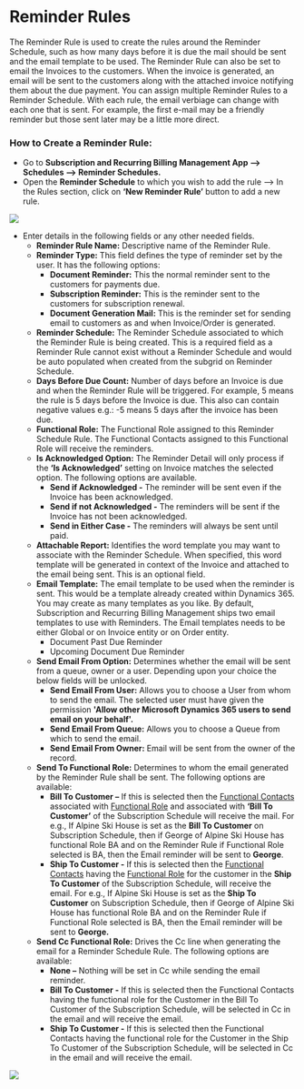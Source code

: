 # Reminder Rules

The Reminder Rule is used to create the rules around the Reminder Schedule, such as how many days before it is due the mail should be sent and the email template to be used. The Reminder Rule can also be set to email the Invoices to the customers. When the invoice is generated, an email will be sent to the customers along with the attached invoice notifying them about the due payment. You can assign multiple Reminder Rules to a Reminder Schedule. With each rule, the email verbiage can change with each one that is sent. For example, the first e-mail may be a friendly reminder but those sent later may be a little more direct.

### How to Create a Reminder Rule:

* Go to **Subscription and Recurring Billing Management App --> Schedules --> Reminder Schedules.**&#x20;
* Open the **Reminder Schedule** to which you wish to add the rule --> In the Rules section, click on **‘New Reminder Rule’** button to add a new rule.

![](<../../../.gitbook/assets/Reminder\_3 (1).png>)

* Enter details in the following fields or any other needed fields.
  * **Reminder Rule Name:** Descriptive name of the Reminder Rule.&#x20;
  * **Reminder Type:** This field defines the type of reminder set by the user. It has the following options:&#x20;
    * **Document Reminder:** This the normal reminder sent to the customers for payments due.&#x20;
    * **Subscription Reminder:** This is the reminder sent to the customers for subscription renewal.&#x20;
    * **Document Generation Mail:** This is the reminder set for sending email to customers as and when Invoice/Order is generated.
  * **Reminder Schedule:** The Reminder Schedule associated to which the Reminder Rule is being created. This is a required field as a Reminder Rule cannot exist without a Reminder Schedule and would be auto populated when created from the subgrid on Reminder Schedule.&#x20;
  * **Days Before Due Count:** Number of days before an Invoice is due and when the Reminder Rule will be triggered. For example, 5 means the rule is 5 days before the Invoice is due. This also can contain negative values e.g.: -5 means 5 days after the invoice has been due.&#x20;
  * **Functional Role:** The Functional Role assigned to this Reminder Schedule Rule. The Functional Contacts assigned to this Functional Role will receive the reminders.&#x20;
  * **Is Acknowledged Option:** The Reminder Detail will only process if the **‘Is Acknowledged’** setting on Invoice matches the selected option. The following options are available.
    * **Send if Acknowledged -** The reminder will be sent even if the Invoice has been acknowledged.&#x20;
    * **Send if not Acknowledged -** The reminders will be sent if the Invoice has not been acknowledged.&#x20;
    * **Send in Either Case -** The reminders will always be sent until paid.
  * **Attachable Report:** Identifies the word template you may want to associate with the Reminder Schedule. When specified, this word template will be generated in context of the Invoice and attached to the email being sent. This is an optional field.&#x20;
  * **Email Template:** The email template to be used when the reminder is sent. This would be a template already created within Dynamics 365. You may create as many templates as you like. By default, Subscription and Recurring Billing Management ships two email templates to use with Reminders. The Email templates needs to be either Global or on Invoice entity or on Order entity.
    * Document Past Due Reminder&#x20;
    * Upcoming Document Due Reminder
  * **Send Email From Option:** Determines whether the email will be sent from a queue, owner or a user. Depending upon your choice the below fields will be unlocked.
    * **Send Email From User:** Allows you to choose a User from whom to send the email. The selected user must have given the permission **'Allow other Microsoft Dynamics 365 users to send email on your behalf'.**
    * **Send Email From Queue:** Allows you to choose a Queue from which to send the email.&#x20;
    * **Send Email From Owner:** Email will be sent from the owner of the record.
  * **Send To Functional Role:** Determines to whom the email generated by the Reminder Rule shall be sent. The following options are available:
    * **Bill To Customer –** If this is selected then the [Functional Contacts](https://docs.inogic.com/subscription-and-recurring-billing-management/setup-areas/functional-contacts) associated with [Functional Role](https://docs.inogic.com/subscription-and-recurring-billing-management/setup-areas/functional-roles) and associated with **‘Bill To Customer’** of the Subscription Schedule will receive the mail. For e.g., If Alpine Ski House is set as the **Bill To Customer** on Subscription Schedule, then if George of Alpine Ski House has functional Role BA and on the Reminder Rule if Functional Role selected is BA, then the Email reminder will be sent to **George**.&#x20;
    * **Ship To Customer -** If this is selected then the [Functional Contacts](https://docs.inogic.com/subscription-and-recurring-billing-management/setup-areas/functional-contacts) having the [Functional Role](https://docs.inogic.com/subscription-and-recurring-billing-management/setup-areas/functional-roles) for the customer in the **Ship To Customer** of the Subscription Schedule, will receive the email. For e.g., If Alpine Ski House is set as the **Ship To Customer** on Subscription Schedule, then if George of Alpine Ski House has functional Role BA and on the Reminder Rule if Functional Role selected is BA, then the Email reminder will be sent to **George.**
  * **Send Cc Functional Role:** Drives the Cc line when generating the email for a Reminder Schedule Rule. The following options are available:
    * **None –** Nothing will be set in Cc while sending the email reminder.&#x20;
    * **Bill To Customer -** If this is selected then the Functional Contacts having the functional role for the Customer in the Bill To Customer of the Subscription Schedule, will be selected in Cc in the email and will receive the email.&#x20;
    * **Ship To Customer -** If this is selected then the Functional Contacts having the functional role for the Customer in the Ship To Customer of the Subscription Schedule, will be selected in Cc in the email and will receive the email.

![](<../../../.gitbook/assets/Reminder on Invoice\_1.png>)

